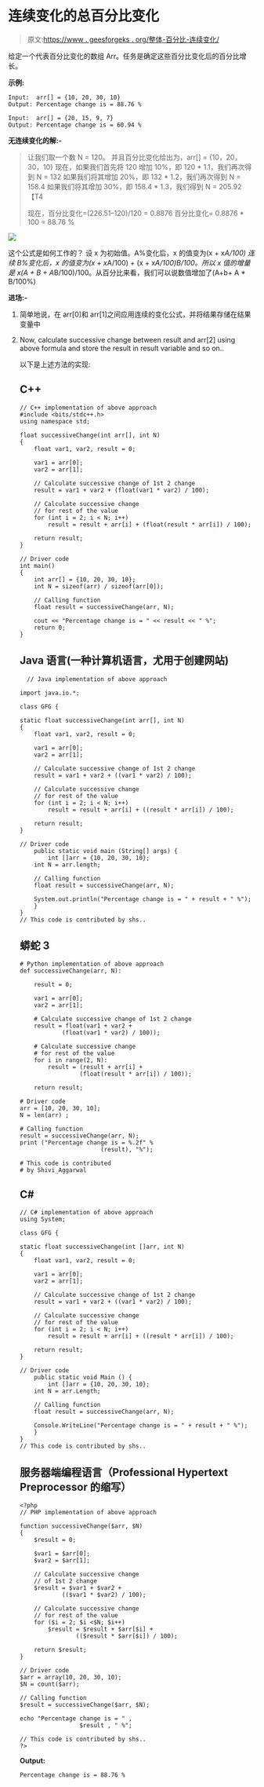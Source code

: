 # 连续变化的总百分比变化

> 原文:[https://www . geesforgeks . org/整体-百分比-连续变化/](https://www.geeksforgeeks.org/overall-percentage-change-from-successive-changes/)

给定一个代表百分比变化的数组 Arr。任务是确定这些百分比变化后的百分比增长。

**示例:**

```
Input:  arr[] = {10, 20, 30, 10}
Output: Percentage change is = 88.76 %

Input:  arr[] = {20, 15, 9, 7}
Output: Percentage change is = 60.94 %

```

**无连续变化的解:-**

> 让我们取一个数 N = 120。
> 并且百分比变化给出为，arr[] = {10，20，30，10}
> 现在，如果我们首先将 120 增加 10%，即 120 * 1.1，我们再次得到 N = 132
> 如果我们将其增加 20%，即 132 * 1.2，我们再次得到 N = 158.4
> 如果我们将其增加 30%，即 158.4 * 1.3，我们得到 N = 205.92 【T4
> 
> 现在，百分比变化=(226.51–120)/120 = 0.8876
> 百分比变化= 0.8876 * 100 = 88.76 %

![](img/a90422c7f9a254ad99d6152e43a1e946.png)

这个公式是如何工作的？
设 x 为初始值。A%变化后，x 的值变为(x + x*A/100)
连续 B%变化后，x 的值变为(x + x*A/100) + (x + x*A/100)*B/100。所以 x 值的增量是 x*(A + B + A*B/100)/100。从百分比来看，我们可以说数值增加了(A+b+ A * B/100%)

**进场:-**

1.  简单地说，在 arr[0]和 arr[1]之间应用连续的变化公式，并将结果存储在结果变量中
2.  Now, calculate successive change between result and arr[2] using above formula and store the result in result variable and so on..

    以下是上述方法的实现:

    ## C++

    ```
    // C++ implementation of above approach
    #include <bits/stdc++.h>
    using namespace std;

    float successiveChange(int arr[], int N)
    {
        float var1, var2, result = 0;

        var1 = arr[0];
        var2 = arr[1];

        // Calculate successive change of 1st 2 change
        result = var1 + var2 + (float(var1 * var2) / 100);

        // Calculate successive change
        // for rest of the value
        for (int i = 2; i < N; i++)
            result = result + arr[i] + (float(result * arr[i]) / 100);

        return result;
    }

    // Driver code
    int main()
    {
        int arr[] = {10, 20, 30, 10};
        int N = sizeof(arr) / sizeof(arr[0]);

        // Calling function
        float result = successiveChange(arr, N);

        cout << "Percentage change is = " << result << " %";
        return 0;
    }
    ```

    ## Java 语言(一种计算机语言，尤用于创建网站)

    ```
      // Java implementation of above approach

    import java.io.*;

    class GFG {

    static float successiveChange(int arr[], int N)
    {
        float var1, var2, result = 0;

        var1 = arr[0];
        var2 = arr[1];

        // Calculate successive change of 1st 2 change
        result = var1 + var2 + ((var1 * var2) / 100);

        // Calculate successive change
        // for rest of the value
        for (int i = 2; i < N; i++)
            result = result + arr[i] + ((result * arr[i]) / 100);

        return result;
    }

    // Driver code
        public static void main (String[] args) {
            int []arr = {10, 20, 30, 10};
        int N = arr.length;

        // Calling function
        float result = successiveChange(arr, N);

        System.out.println("Percentage change is = " + result + " %");
        }
    }
    // This code is contributed by shs..
    ```

    ## 蟒蛇 3

    ```
    # Python implementation of above approach
    def successiveChange(arr, N):

        result = 0;

        var1 = arr[0];
        var2 = arr[1];

        # Calculate successive change of 1st 2 change
        result = float(var1 + var2 + 
                (float(var1 * var2) / 100));

        # Calculate successive change
        # for rest of the value
        for i in range(2, N):
            result = (result + arr[i] +
                     (float(result * arr[i]) / 100));

        return result;

    # Driver code
    arr = [10, 20, 30, 10];
    N = len(arr) ;

    # Calling function
    result = successiveChange(arr, N);
    print ("Percentage change is = %.2f" % 
                           (result), "%");

    # This code is contributed 
    # by Shivi_Aggarwal

    ```

    ## C#

    ```
    // C# implementation of above approach
    using System;

    class GFG {

    static float successiveChange(int []arr, int N)
    {
        float var1, var2, result = 0;

        var1 = arr[0];
        var2 = arr[1];

        // Calculate successive change of 1st 2 change
        result = var1 + var2 + ((var1 * var2) / 100);

        // Calculate successive change
        // for rest of the value
        for (int i = 2; i < N; i++)
            result = result + arr[i] + ((result * arr[i]) / 100);

        return result;
    }

    // Driver code
        public static void Main () {
            int []arr = {10, 20, 30, 10};
        int N = arr.Length;

        // Calling function
        float result = successiveChange(arr, N);

        Console.WriteLine("Percentage change is = " + result + " %");
        }
    }
    // This code is contributed by shs..
    ```

    ## 服务器端编程语言（Professional Hypertext Preprocessor 的缩写）

    ```
    <?php
    // PHP implementation of above approach

    function successiveChange($arr, $N)
    {
        $result = 0;

        $var1 = $arr[0];
        $var2 = $arr[1];

        // Calculate successive change 
        // of 1st 2 change
        $result = $var1 + $var2 + 
                (($var1 * $var2) / 100);

        // Calculate successive change
        // for rest of the value
        for ($i = 2; $i <$N; $i++)
            $result = $result + $arr[$i] + 
                    (($result * $arr[$i]) / 100);

        return $result;
    }

    // Driver code
    $arr = array(10, 20, 30, 10);
    $N = count($arr);

    // Calling function
    $result = successiveChange($arr, $N);

    echo "Percentage change is = " , 
                     $result , " %";

    // This code is contributed by shs..
    ?>
    ```

    **Output:**

    ```
    Percentage change is = 88.76 %

    ```